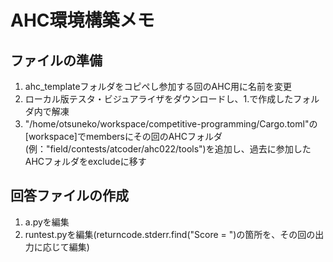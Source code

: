 # AHC環境構築メモ

## ファイルの準備

1. ahc_templateフォルダをコピペし参加する回のAHC用に名前を変更
2. ローカル版テスタ・ビジュアライザをダウンロードし、1.で作成したフォルダ内で解凍
3. "/home/otsuneko/workspace/competitive-programming/Cargo.toml"の[workspace]でmembersにその回のAHCフォルダ
(例："field/contests/atcoder/ahc022/tools")を追加し、過去に参加したAHCフォルダをexcludeに移す

## 回答ファイルの作成

1. a.pyを編集
2. runtest.pyを編集(returncode.stderr.find("Score = ")の箇所を、その回の出力に応じて編集)